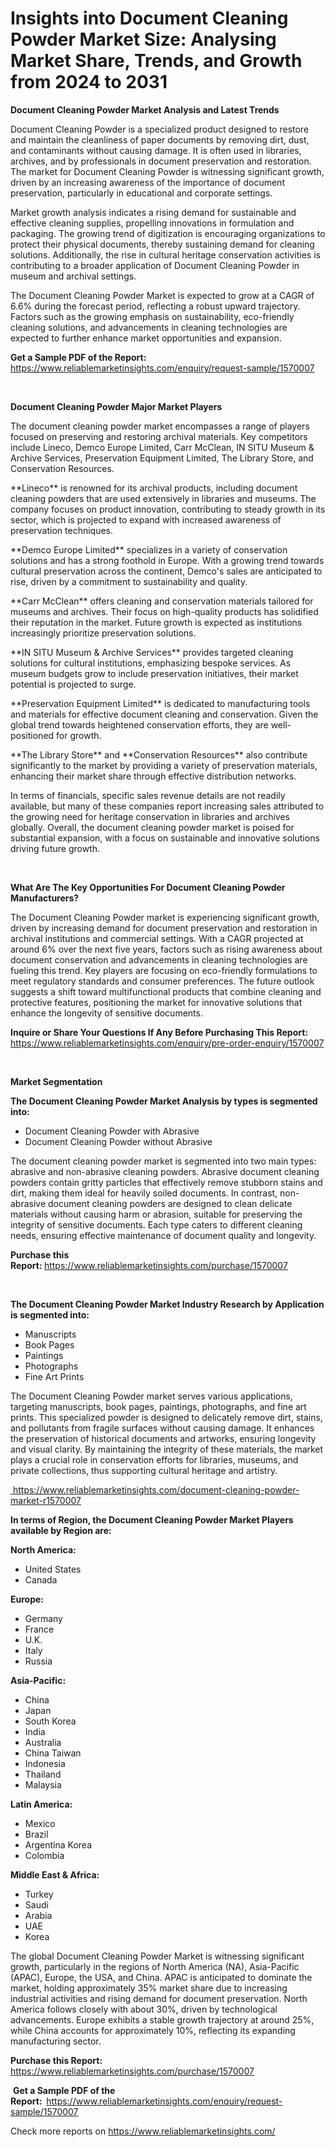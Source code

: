 <p><h1>Insights into Document Cleaning Powder Market Size: Analysing Market Share, Trends, and Growth from 2024 to 2031</h1></p><p><strong>Document Cleaning Powder Market Analysis and Latest Trends</strong></p>
<p><p>Document Cleaning Powder is a specialized product designed to restore and maintain the cleanliness of paper documents by removing dirt, dust, and contaminants without causing damage. It is often used in libraries, archives, and by professionals in document preservation and restoration. The market for Document Cleaning Powder is witnessing significant growth, driven by an increasing awareness of the importance of document preservation, particularly in educational and corporate settings. </p><p>Market growth analysis indicates a rising demand for sustainable and effective cleaning supplies, propelling innovations in formulation and packaging. The growing trend of digitization is encouraging organizations to protect their physical documents, thereby sustaining demand for cleaning solutions. Additionally, the rise in cultural heritage conservation activities is contributing to a broader application of Document Cleaning Powder in museum and archival settings.</p><p>The Document Cleaning Powder Market is expected to grow at a CAGR of 6.6% during the forecast period, reflecting a robust upward trajectory. Factors such as the growing emphasis on sustainability, eco-friendly cleaning solutions, and advancements in cleaning technologies are expected to further enhance market opportunities and expansion.</p></p>
<p><strong>Get a Sample PDF of the Report:&nbsp;</strong> <a href="https://www.reliablemarketinsights.com/enquiry/request-sample/1570007?utm_campaign=2010&utm_medium=2&utm_source=Github&utm_content=ia&utm_term=29122024&utm_id=document-cleaning-powder">https://www.reliablemarketinsights.com/enquiry/request-sample/1570007</a></p>
<p>&nbsp;</p>
<p><strong>Document Cleaning Powder Major Market Players</strong></p>
<p><p>The document cleaning powder market encompasses a range of players focused on preserving and restoring archival materials. Key competitors include Lineco, Demco Europe Limited, Carr McClean, IN SITU Museum & Archive Services, Preservation Equipment Limited, The Library Store, and Conservation Resources.</p><p>**Lineco** is renowned for its archival products, including document cleaning powders that are used extensively in libraries and museums. The company focuses on product innovation, contributing to steady growth in its sector, which is projected to expand with increased awareness of preservation techniques.</p><p>**Demco Europe Limited** specializes in a variety of conservation solutions and has a strong foothold in Europe. With a growing trend towards cultural preservation across the continent, Demco's sales are anticipated to rise, driven by a commitment to sustainability and quality.</p><p>**Carr McClean** offers cleaning and conservation materials tailored for museums and archives. Their focus on high-quality products has solidified their reputation in the market. Future growth is expected as institutions increasingly prioritize preservation solutions.</p><p>**IN SITU Museum & Archive Services** provides targeted cleaning solutions for cultural institutions, emphasizing bespoke services. As museum budgets grow to include preservation initiatives, their market potential is projected to surge.</p><p>**Preservation Equipment Limited** is dedicated to manufacturing tools and materials for effective document cleaning and conservation. Given the global trend towards heightened conservation efforts, they are well-positioned for growth.</p><p>**The Library Store** and **Conservation Resources** also contribute significantly to the market by providing a variety of preservation materials, enhancing their market share through effective distribution networks.</p><p>In terms of financials, specific sales revenue details are not readily available, but many of these companies report increasing sales attributed to the growing need for heritage conservation in libraries and archives globally. Overall, the document cleaning powder market is poised for substantial expansion, with a focus on sustainable and innovative solutions driving future growth.</p></p>
<p>&nbsp;</p>
<p><strong>What Are The Key Opportunities For Document Cleaning Powder Manufacturers?</strong></p>
<p><p>The Document Cleaning Powder market is experiencing significant growth, driven by increasing demand for document preservation and restoration in archival institutions and commercial settings. With a CAGR projected at around 6% over the next five years, factors such as rising awareness about document conservation and advancements in cleaning technologies are fueling this trend. Key players are focusing on eco-friendly formulations to meet regulatory standards and consumer preferences. The future outlook suggests a shift toward multifunctional products that combine cleaning and protective features, positioning the market for innovative solutions that enhance the longevity of sensitive documents.</p></p>
<p><strong>Inquire or Share Your Questions If Any Before Purchasing This Report:</strong> <a href="https://www.reliablemarketinsights.com/enquiry/pre-order-enquiry/1570007?utm_campaign=2010&utm_medium=2&utm_source=Github&utm_content=ia&utm_term=29122024&utm_id=document-cleaning-powder">https://www.reliablemarketinsights.com/enquiry/pre-order-enquiry/1570007</a></p>
<p>&nbsp;</p>
<p><strong>Market Segmentation</strong></p>
<p><strong>The Document Cleaning Powder Market Analysis by types is segmented into:</strong></p>
<p><ul><li>Document Cleaning Powder with Abrasive</li><li>Document Cleaning Powder without Abrasive</li></ul></p>
<p><p>The document cleaning powder market is segmented into two main types: abrasive and non-abrasive cleaning powders. Abrasive document cleaning powders contain gritty particles that effectively remove stubborn stains and dirt, making them ideal for heavily soiled documents. In contrast, non-abrasive document cleaning powders are designed to clean delicate materials without causing harm or abrasion, suitable for preserving the integrity of sensitive documents. Each type caters to different cleaning needs, ensuring effective maintenance of document quality and longevity.</p></p>
<p><strong>Purchase this Report:&nbsp;</strong><a href="https://www.reliablemarketinsights.com/purchase/1570007?utm_campaign=2010&utm_medium=2&utm_source=Github&utm_content=ia&utm_term=29122024&utm_id=document-cleaning-powder">https://www.reliablemarketinsights.com/purchase/1570007</a></p>
<p>&nbsp;</p>
<p><strong>The Document Cleaning Powder Market Industry Research by Application is segmented into:</strong></p>
<p><ul><li>Manuscripts</li><li>Book Pages</li><li>Paintings</li><li>Photographs</li><li>Fine Art Prints</li></ul></p>
<p><p>The Document Cleaning Powder market serves various applications, targeting manuscripts, book pages, paintings, photographs, and fine art prints. This specialized powder is designed to delicately remove dirt, stains, and pollutants from fragile surfaces without causing damage. It enhances the preservation of historical documents and artworks, ensuring longevity and visual clarity. By maintaining the integrity of these materials, the market plays a crucial role in conservation efforts for libraries, museums, and private collections, thus supporting cultural heritage and artistry.</p></p>
<p><a href="https://www.reliablemarketinsights.com/document-cleaning-powder-market-r1570007?utm_campaign=2010&utm_medium=2&utm_source=Github&utm_content=ia&utm_term=29122024&utm_id=document-cleaning-powder">&nbsp;https://www.reliablemarketinsights.com/document-cleaning-powder-market-r1570007</a></p>
<p><strong>In terms of Region, the Document Cleaning Powder Market Players available by Region are:</strong></p>
<p>
    <p> <strong> North America: </strong>
        <ul>
            <li>United States</li>
            <li>Canada</li>
        </ul>
        </p> 
    <p> <strong> Europe: </strong>
        <ul>
            <li>Germany</li>
            <li>France</li>
            <li>U.K.</li>
            <li>Italy</li>
            <li>Russia</li>
        </ul>
        </p> 
    <p> <strong> Asia-Pacific: </strong>
        <ul>
            <li>China</li>
            <li>Japan</li>
            <li>South Korea</li>
            <li>India</li>
            <li>Australia</li>
            <li>China Taiwan</li>
            <li>Indonesia</li>
            <li>Thailand</li>
            <li>Malaysia</li>
        </ul>
        </p> 
    <p> <strong> Latin America: </strong>
        <ul>
            <li>Mexico</li>
            <li>Brazil</li>
            <li>Argentina Korea</li>
            <li>Colombia</li>
        </ul>
        </p> 
    <p> <strong> Middle East & Africa: </strong>
        <ul>
            <li>Turkey</li>
            <li>Saudi</li>
            <li>Arabia</li>
            <li>UAE</li>
            <li>Korea</li>
        </ul>
    </p>
    </p>
<p><p>The global Document Cleaning Powder Market is witnessing significant growth, particularly in the regions of North America (NA), Asia-Pacific (APAC), Europe, the USA, and China. APAC is anticipated to dominate the market, holding approximately 35% market share due to increasing industrial activities and rising demand for document preservation. North America follows closely with about 30%, driven by technological advancements. Europe exhibits a stable growth trajectory at around 25%, while China accounts for approximately 10%, reflecting its expanding manufacturing sector.</p></p>
<p><strong>Purchase this Report: </strong><a href="https://www.reliablemarketinsights.com/purchase/1570007?utm_campaign=2010&utm_medium=2&utm_source=Github&utm_content=ia&utm_term=29122024&utm_id=document-cleaning-powder">https://www.reliablemarketinsights.com/purchase/1570007</a></p>
<p>&nbsp;<strong>Get a Sample PDF of the Report:&nbsp;&nbsp;</strong><a href="https://www.reliablemarketinsights.com/enquiry/request-sample/1570007?utm_campaign=2010&utm_medium=2&utm_source=Github&utm_content=ia&utm_term=29122024&utm_id=document-cleaning-powder">https://www.reliablemarketinsights.com/enquiry/request-sample/1570007</a></p>
<p><strong></strong></p>
<p>Check more reports on <a href="https://www.reliablemarketinsights.com/?utm_campaign=2010&utm_medium=2&utm_source=Github&utm_content=ia&utm_term=29122024&utm_id=document-cleaning-powder">https://www.reliablemarketinsights.com/</a></p>